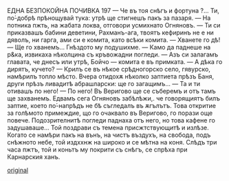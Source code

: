﻿ЕДНА БЕЗПОКОЙНА ПОЧИВКА	197
— Че въ тоя снѣгъ и фортуна ?... Ти, по́-добрѣ прѣнощувай тука: утрѣ ще стигнешъ пакъ за пазаря.
— На потника пжть, на жабата локва, отговори усмихнато Огняновъ.
— Ти си приказвашъ бабини деветини, Рахманъ-ага, твоятъ кефиринъ не е ни дяволъ, ни гарга, ами си е комита, като всѣки комита.
— Хванете го дѣ!
— Ще го хванемъ... Гнѣздото му подушихме.
— Камо да паднеше на р&ка, извикаха нѣколцина съ кръвожадни погледи.
— Азъ си залагамъ главата, че днесъ или утрѣ, Бойчо — комита е въ примката.
— А дѣка го дирятъ, кучето?
— Крилъ се въ нѣкое срѣдногорско село, гявурско, намѣрилъ топло мѣсто. Вчера отидохѫ нѣколко заптиета прѣзъ Баня, други прѣзъ ливадитѣ абрашларски: ще го загащимъ...
— Та и ти отивашъ по него!
— По него! Въ Веригово ще се съберемъ и отъ тамъ ще захванемъ.
Едвамъ сега Огняновъ забѣлѣжи,. че говорящиятъ билъ заптие, което по́-напрѣдъ не бѣ съгледалъ въ ѫгълътъ. Това откритие за голѣмото примеждие, що го очаквало въ Веригово, го порази още повече. Подозрителнитѣ погледи паднаха отъ него, но това кафене го задушаваше... Той поздрави съ темена присжтствующитѣ и излѣзе.
Когато се намѣри пакъ на вънъ, на чистъ въздухъ, на свобода, подъ снѣжното небе, той издххнж на широко и се мѣтна на коня.
Слѣдъ три часа пжтъ, той и коньтъ му покрити съ снѣгъ, се спрѣха при Карнарския ханъ.

[original](images/222.jpg)